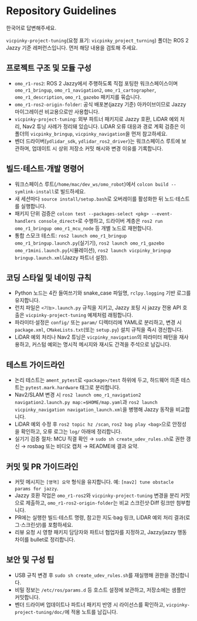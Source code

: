 # Repository Guidelines

한국어로 답변해주세요.

`vicpinky-project-tuning`(요청 표기: `vicpinky_project_turning`) 폴더는 ROS 2 Jazzy 기준 레퍼런스입니다. 먼저 해당 내용을 검토해 주세요.

## 프로젝트 구조 및 모듈 구성
- `omo_r1-ros2`: ROS 2 Jazzy에서 주행하도록 직접 포팅한 워크스페이스이며 `omo_r1_bringup`, `omo_r1_navigation2`, `omo_r1_cartographer`, `omo_r1_description`, `omo_r1_gazebo` 패키지를 묶습니다.
- `omo_r1-ros2-origin-folder`: 공식 배포본(jazzy 기준) 아카이브이므로 Jazzy 마이그레이션 비교용으로만 사용합니다.
- `vicpinky-project-tuning`: 외부 파트너 패키지로 Jazzy 호환, LiDAR 예외 처리, Nav2 튜닝 사례가 정리돼 있습니다. LiDAR 오류 대응과 경로 계획 검증은 이 폴더의 `vicpinky_bringup`, `vicpinky_navigation`을 먼저 참고하세요.
- 벤더 드라이버(`ydlidar_sdk`, `ydlidar_ros2_driver`)는 워크스페이스 루트에 보관하며, 업데이트 시 상위 저장소 커밋 해시와 변경 이유를 기록합니다.

## 빌드·테스트·개발 명령어
- 워크스페이스 루트(`/home/mac/dev_ws/omo_robot`)에서 `colcon build --symlink-install`로 빌드하세요.
- 새 세션마다 `source install/setup.bash`로 오버레이를 활성화한 뒤 노드·테스트를 실행합니다.
- 패키지 단위 검증은 `colcon test --packages-select <pkg> --event-handlers console_direct+`로 수행하고, 드라이버 계층은 `ros2 run omo_r1_bringup omo_r1_mcu_node` 등 개별 노드로 재현합니다.
- 통합 스모크 테스트: `ros2 launch omo_r1_bringup omo_r1_bringup.launch.py`(실기기), `ros2 launch omo_r1_gazebo omo_r1mini.launch.py`(시뮬레이션), `ros2 launch vicpinky_bringup bringup.launch.xml`(Jazzy 파트너 설정).

## 코딩 스타일 및 네이밍 규칙
- Python 노드는 4칸 들여쓰기와 snake_case 파일명, `rclpy.logging` 기반 로그를 유지합니다.
- 런치 파일은 `<기능>.launch.py` 규칙을 지키고, Jazzy 포팅 시 jazzy 전용 API 호출은 `vicpinky-project-tuning` 예제처럼 래핑합니다.
- 파라미터·설정은 `config/` 또는 `param/` 디렉터리에 YAML로 분리하고, 변경 시 `package.xml`, `CMakeLists.txt`(또는 `setup.py`) 설치 규칙을 즉시 갱신합니다.
- LiDAR 예외 처리나 Nav2 튜닝은 `vicpinky_navigation`의 파라미터 패턴을 재사용하고, 커스텀 예외는 명시적 메시지와 재시도 간격을 주석으로 남깁니다.

## 테스트 가이드라인
- 논리 테스트는 `ament_pytest`로 `<package>/test` 하위에 두고, 하드웨어 의존 테스트는 `pytest.mark.hardware` 태그로 분리합니다.
- Nav2/SLAM 변경 시 `ros2 launch omo_r1_navigation2 navigation2.launch.py map:=$HOME/map.yaml`과 `ros2 launch vicpinky_navigation navigation_launch.xml`을 병행해 Jazzy 동작을 비교합니다.
- LiDAR 예외 수정 후 `ros2 topic hz /scan`, `ros2 bag play <bag>`으로 안정성을 확인하고, 오류 로그는 `log/` 아래에 정리합니다.
- 실기기 검증 절차: MCU 직결 확인 → `sudo sh create_udev_rules.sh`로 권한 갱신 → rosbag 또는 비디오 캡처 → README에 결과 요약.

## 커밋 및 PR 가이드라인
- 커밋 메시지는 `[영역] 요약` 형식을 유지합니다. 예: `[nav2] tune obstacle params for jazzy`.
- Jazzy 호환 작업은 `omo_r1-ros2`와 `vicpinky-project-tuning` 변경을 분리 커밋으로 제출하고, `omo_r1-ros2-origin-folder`는 비교 스크린샷·Diff 링크만 첨부합니다.
- PR에는 실행한 빌드·테스트 명령, 참고한 지도·bag 링크, LiDAR 예외 처리 결과(로그·스크린샷)를 포함하세요.
- 리뷰 요청 시 영향 패키지 담당자와 파트너 협업자를 지정하고, Jazzy/jazzy 행동 차이를 bullet로 정리합니다.

## 보안 및 구성 팁
- USB 규칙 변경 후 `sudo sh create_udev_rules.sh`를 재실행해 권한을 갱신합니다.
- 비밀 정보는 `/etc/ros/params.d` 등 호스트 설정에 보관하고, 저장소에는 샘플만 커밋합니다.
- 벤더 드라이버 업데이트나 파트너 패키지 반영 시 라이선스를 확인하고, `vicpinky-project-tuning/doc/`에 적용 노트를 남깁니다.
